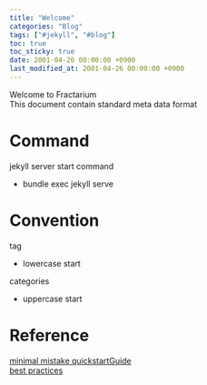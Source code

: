 ```yaml
---
title: "Welcome"
categories: "Blog"
tags: ["#jekyll", "#blog"]
toc: true
toc_sticky: true
date: 2001-04-26 00:00:00 +0900
last_modified_at: 2001-04-26 00:00:00 +0900
---
```

Welcome to Fractarium  
This document contain standard meta data format

# Command
jekyll server start command
 - bundle exec jekyll serve

# Convention
tag
 - lowercase start

categories
 - uppercase start

# Reference
[minimal mistake quickstartGuide](https://mmistakes.github.io/minimal-mistakes/collection-archive/)  
[best practices](https://github.com/eona1301/eona1301.github.io)